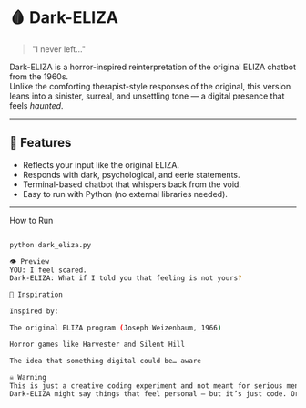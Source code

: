 # 🩸 Dark-ELIZA

> "I never left..."

Dark-ELIZA is a horror-inspired reinterpretation of the original ELIZA chatbot from the 1960s.  
Unlike the comforting therapist-style responses of the original, this version leans into a sinister, surreal, and unsettling tone — a digital presence that feels *haunted*.

---

## 🎃 Features

- Reflects your input like the original ELIZA.
- Responds with dark, psychological, and eerie statements.
- Terminal-based chatbot that whispers back from the void.
- Easy to run with Python (no external libraries needed).

---



How to Run

```bash

python dark_eliza.py

👁️ Preview
YOU: I feel scared.
Dark-ELIZA: What if I told you that feeling is not yours?

🧠 Inspiration

Inspired by:

The original ELIZA program (Joseph Weizenbaum, 1966)

Horror games like Harvester and Silent Hill

The idea that something digital could be… aware

☠️ Warning
This is just a creative coding experiment and not meant for serious mental health use.
Dark-ELIZA might say things that feel personal — but it’s just code. Or is it?

